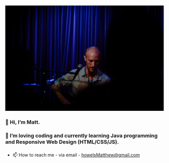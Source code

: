 [![Header](https://github.com/mphDev84/mphDev84/blob/b7bae9707bbfa4825b476d12440c6cb2a701a402/readme_header.png "Header")](https://some-url.dev/)

### 👋 Hi, I’m Matt.
### 👀 I’m loving coding and currently learning Java programming and Responsive Web Design (HTML/CSS/JS). 
###

- 📫 How to reach me - via email - howelsMatthew@gmail.com

<!---
mphDev84/mphDev84 is a ✨ special ✨ repository because its `README.md` (this file) appears on your GitHub profile.
You can click the Preview link to take a look at your changes.
--->
